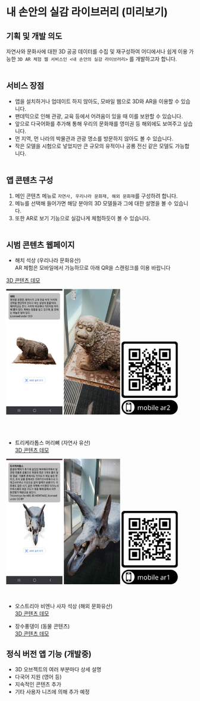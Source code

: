 # 내 손안의 실감 라이브러리 (미리보기)

## 기획 및 개발 의도
자연사와 문화사에 대한 3D 공공 데이터를 수집 및 재구성하여 어디에서나 쉽게 이용 가능한 `3D AR 체험 웹 서비스인 <내 손안의 실감 라이브러리>` 를 개발하고자 합니다.
<br><br>

## 서비스 장점
- 앱을 설치하거나 업데이트 하지 않아도, 모바일 웹으로 3D와 AR을 이용할 수 있습니다.
- 팬데믹으로 인해 관광, 교육 등에서 어려움이 있을 때 이를 보완할 수 있습니다.
- 앞으로 다국어화를 추가해 통해 우리의 문화재를 영미권 등 해외에도 보여주고 싶습니다.
- 먼 지역, 먼 나라의 박물관과 관광 명소를 방문하지 않아도 볼 수 있습니다.
- 작은 모델을 시험으로 넣었지만 큰 규모의 유적이나 공룡 전신 같은 모델도 가능합니다.
<br><br>

## 앱 콘텐츠 구성
1. 메인 콘텐츠 메뉴로 `자연사, 우리나라 문화재, 해외 문화재`를 구성하려 합니다.
2. 메뉴를 선택해 들어가면 해당 분야의 3D 모델들과 그에 대한 설명을 볼 수 있습니다.
3. 또한 AR로 보기 기능으로 실감나게 체험하듯이 볼 수 있습니다.
<br><br>

## 시범 콘텐츠 웹페이지
- 해치 석상 (우리나라 문화유산) <br> AR 체험은 모바일에서 가능하므로 아래 QR을 스캔링크를 이용 바랍니다

[3D 콘텐츠 데모](https://eknim.github.io/xr-library/demo/demo2.html)   

<p align="left"><img src="./screenshots/demo2_3d_view0.jpg" width="30%">
<img src="./screenshots/demo2_ar_view1.jpg" width="30%">
<img src="./demo/demo2_qr.png" width="30%">
</p>
<br>
<br>

- 트리케라톱스 머리뼈 (자연사 유산) <br> 
[3D 콘텐츠 데모](https://eknim.github.io/xr-library/demo/demo1.html) 
 
<p align="left"><img src="./screenshots/demo1_3d_view0.jpg" width="30%">
<img src="./screenshots/demo1_ar_view0.jpg" width="30%">
<img src="./demo/demo1_qr.png" width="30%">
</p>
<br>

- 오스트리아 비엔나 사자 석상 (해외 문화유산) <br> 
[3D 콘텐츠 데모](https://eknim.github.io/xr-library/demo/demo3.html)

- 장수풍뎅이 (동물 콘텐츠) <br> 
[3D 콘텐츠 데모](https://eknim.github.io/xr-library/demo/demo4.html)

## 정식 버전 앱 기능 (개발중)
* 3D 오브젝트의 여러 부분마다 상세 설명
* 다국어 지원 (영어 등)
* 지속적인 콘텐츠 추가 
* 기타 사용자 니즈에 의해 추가 예정